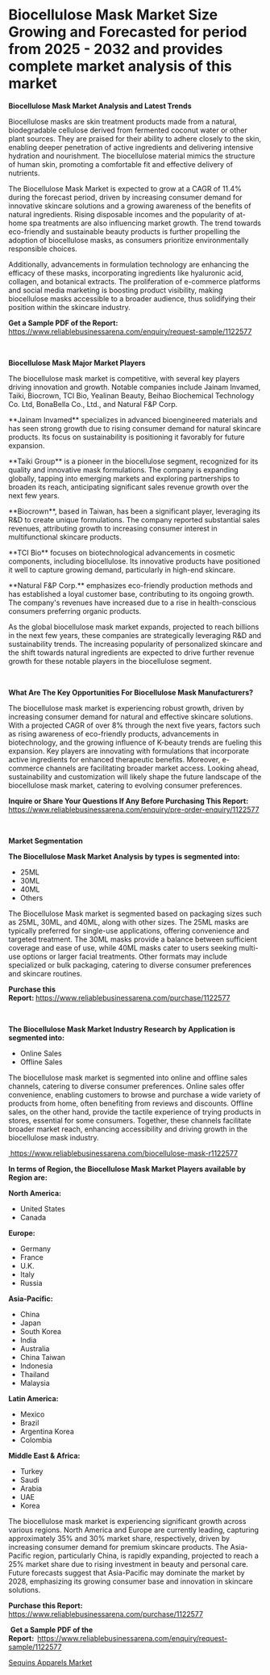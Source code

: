 <p><h1>Biocellulose Mask Market Size Growing and Forecasted for period from 2025 - 2032 and provides complete market analysis of this market</h1></p><p><strong>Biocellulose Mask Market Analysis and Latest Trends</strong></p>
<p><p>Biocellulose masks are skin treatment products made from a natural, biodegradable cellulose derived from fermented coconut water or other plant sources. They are praised for their ability to adhere closely to the skin, enabling deeper penetration of active ingredients and delivering intensive hydration and nourishment. The biocellulose material mimics the structure of human skin, promoting a comfortable fit and effective delivery of nutrients.</p><p>The Biocellulose Mask Market is expected to grow at a CAGR of 11.4% during the forecast period, driven by increasing consumer demand for innovative skincare solutions and a growing awareness of the benefits of natural ingredients. Rising disposable incomes and the popularity of at-home spa treatments are also influencing market growth. The trend towards eco-friendly and sustainable beauty products is further propelling the adoption of biocellulose masks, as consumers prioritize environmentally responsible choices.</p><p>Additionally, advancements in formulation technology are enhancing the efficacy of these masks, incorporating ingredients like hyaluronic acid, collagen, and botanical extracts. The proliferation of e-commerce platforms and social media marketing is boosting product visibility, making biocellulose masks accessible to a broader audience, thus solidifying their position within the skincare industry.</p></p>
<p><strong>Get a Sample PDF of the Report:&nbsp;</strong> <a href="https://www.reliablebusinessarena.com/enquiry/request-sample/1122577?utm_campaign=3314&utm_medium=2&utm_source=Github&utm_content=ia&utm_term=06042025&utm_id=biocellulose-mask">https://www.reliablebusinessarena.com/enquiry/request-sample/1122577</a></p>
<p>&nbsp;</p>
<p><strong>Biocellulose Mask Major Market Players</strong></p>
<p><p>The biocellulose mask market is competitive, with several key players driving innovation and growth. Notable companies include Jainam Invamed, Taiki, Biocrown, TCI Bio, Yealinan Beauty, Beihao Biochemical Technology Co. Ltd, BonaBella Co., Ltd., and Natural F&P Corp.</p><p>**Jainam Invamed** specializes in advanced bioengineered materials and has seen strong growth due to rising consumer demand for natural skincare products. Its focus on sustainability is positioning it favorably for future expansion.</p><p>**Taiki Group** is a pioneer in the biocellulose segment, recognized for its quality and innovative mask formulations. The company is expanding globally, tapping into emerging markets and exploring partnerships to broaden its reach, anticipating significant sales revenue growth over the next few years.</p><p>**Biocrown**, based in Taiwan, has been a significant player, leveraging its R&D to create unique formulations. The company reported substantial sales revenues, attributing growth to increasing consumer interest in multifunctional skincare products.</p><p>**TCI Bio** focuses on biotechnological advancements in cosmetic components, including biocellulose. Its innovative products have positioned it well to capture growing demand, particularly in high-end skincare.</p><p>**Natural F&P Corp.** emphasizes eco-friendly production methods and has established a loyal customer base, contributing to its ongoing growth. The company's revenues have increased due to a rise in health-conscious consumers preferring organic products.</p><p>As the global biocellulose mask market expands, projected to reach billions in the next few years, these companies are strategically leveraging R&D and sustainability trends. The increasing popularity of personalized skincare and the shift towards natural ingredients are expected to drive further revenue growth for these notable players in the biocellulose segment.</p></p>
<p>&nbsp;</p>
<p><strong>What Are The Key Opportunities For Biocellulose Mask Manufacturers?</strong></p>
<p><p>The biocellulose mask market is experiencing robust growth, driven by increasing consumer demand for natural and effective skincare solutions. With a projected CAGR of over 8% through the next five years, factors such as rising awareness of eco-friendly products, advancements in biotechnology, and the growing influence of K-beauty trends are fueling this expansion. Key players are innovating with formulations that incorporate active ingredients for enhanced therapeutic benefits. Moreover, e-commerce channels are facilitating broader market access. Looking ahead, sustainability and customization will likely shape the future landscape of the biocellulose mask market, catering to evolving consumer preferences.</p></p>
<p><strong>Inquire or Share Your Questions If Any Before Purchasing This Report:</strong> <a href="https://www.reliablebusinessarena.com/enquiry/pre-order-enquiry/1122577?utm_campaign=3314&utm_medium=2&utm_source=Github&utm_content=ia&utm_term=06042025&utm_id=biocellulose-mask">https://www.reliablebusinessarena.com/enquiry/pre-order-enquiry/1122577</a></p>
<p>&nbsp;</p>
<p><strong>Market Segmentation</strong></p>
<p><strong>The Biocellulose Mask Market Analysis by types is segmented into:</strong></p>
<p><ul><li>25ML</li><li>30ML</li><li>40ML</li><li>Others</li></ul></p>
<p><p>The Biocellulose Mask market is segmented based on packaging sizes such as 25ML, 30ML, and 40ML, along with other sizes. The 25ML masks are typically preferred for single-use applications, offering convenience and targeted treatment. The 30ML masks provide a balance between sufficient coverage and ease of use, while 40ML masks cater to users seeking multi-use options or larger facial treatments. Other formats may include specialized or bulk packaging, catering to diverse consumer preferences and skincare routines.</p></p>
<p><strong>Purchase this Report:&nbsp;</strong><a href="https://www.reliablebusinessarena.com/purchase/1122577?utm_campaign=3314&utm_medium=2&utm_source=Github&utm_content=ia&utm_term=06042025&utm_id=biocellulose-mask">https://www.reliablebusinessarena.com/purchase/1122577</a></p>
<p>&nbsp;</p>
<p><strong>The Biocellulose Mask Market Industry Research by Application is segmented into:</strong></p>
<p><ul><li>Online Sales</li><li>Offline Sales</li></ul></p>
<p><p>The biocellulose mask market is segmented into online and offline sales channels, catering to diverse consumer preferences. Online sales offer convenience, enabling customers to browse and purchase a wide variety of products from home, often benefiting from reviews and discounts. Offline sales, on the other hand, provide the tactile experience of trying products in stores, essential for some consumers. Together, these channels facilitate broader market reach, enhancing accessibility and driving growth in the biocellulose mask industry.</p></p>
<p><a href="https://www.reliablebusinessarena.com/biocellulose-mask-r1122577?utm_campaign=3314&utm_medium=2&utm_source=Github&utm_content=ia&utm_term=06042025&utm_id=biocellulose-mask">&nbsp;https://www.reliablebusinessarena.com/biocellulose-mask-r1122577</a></p>
<p><strong>In terms of Region, the Biocellulose Mask Market Players available by Region are:</strong></p>
<p>
    <p> <strong> North America: </strong>
        <ul>
            <li>United States</li>
            <li>Canada</li>
        </ul>
        </p> 
    <p> <strong> Europe: </strong>
        <ul>
            <li>Germany</li>
            <li>France</li>
            <li>U.K.</li>
            <li>Italy</li>
            <li>Russia</li>
        </ul>
        </p> 
    <p> <strong> Asia-Pacific: </strong>
        <ul>
            <li>China</li>
            <li>Japan</li>
            <li>South Korea</li>
            <li>India</li>
            <li>Australia</li>
            <li>China Taiwan</li>
            <li>Indonesia</li>
            <li>Thailand</li>
            <li>Malaysia</li>
        </ul>
        </p> 
    <p> <strong> Latin America: </strong>
        <ul>
            <li>Mexico</li>
            <li>Brazil</li>
            <li>Argentina Korea</li>
            <li>Colombia</li>
        </ul>
        </p> 
    <p> <strong> Middle East & Africa: </strong>
        <ul>
            <li>Turkey</li>
            <li>Saudi</li>
            <li>Arabia</li>
            <li>UAE</li>
            <li>Korea</li>
        </ul>
    </p>
    </p>
<p><p>The biocellulose mask market is experiencing significant growth across various regions. North America and Europe are currently leading, capturing approximately 35% and 30% market share, respectively, driven by increasing consumer demand for premium skincare products. The Asia-Pacific region, particularly China, is rapidly expanding, projected to reach a 25% market share due to rising investment in beauty and personal care. Future forecasts suggest that Asia-Pacific may dominate the market by 2028, emphasizing its growing consumer base and innovation in skincare solutions.</p></p>
<p><strong>Purchase this Report: </strong><a href="https://www.reliablebusinessarena.com/purchase/1122577?utm_campaign=3314&utm_medium=2&utm_source=Github&utm_content=ia&utm_term=06042025&utm_id=biocellulose-mask">https://www.reliablebusinessarena.com/purchase/1122577</a></p>
<p>&nbsp;<strong>Get a Sample PDF of the Report:&nbsp;&nbsp;</strong><a href="https://www.reliablebusinessarena.com/enquiry/request-sample/1122577?utm_campaign=3314&utm_medium=2&utm_source=Github&utm_content=ia&utm_term=06042025&utm_id=biocellulose-mask">https://www.reliablebusinessarena.com/enquiry/request-sample/1122577</a></p>
<p><strong></strong></p>
<p><p><a href="https://github.com/stickkinkel/Market-Research-Report-List-1/blob/main/sequins-apparels-market.md?utm_campaign=3314&utm_medium=2&utm_source=Github&utm_content=ia&utm_term=06042025&utm_id=biocellulose-mask">Sequins Apparels Market</a></p></p>